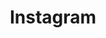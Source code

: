 ---
link: "https://instagram.com/tywayne"
title: Instagram
layout: null
permalink: null
order: 2
---